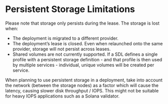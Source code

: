 # Persistent Storage Limitations

Please note that storage only persists during the lease. The storage is lost when:

* The deployment is migrated to a different provider.
* The deployment’s lease is closed.  Even when relaunched onto the same provider, storage will not persist across leases.
* Shared volumes are not currently supported.  If a SDL defines a single profile with a persistent storage definition - and that profile is then used by multiple services - individual, unique volumes will be created per service.

When planning to use persistent storage in a deployment, take into account the network (between the storage nodes) as a factor which will cause the latency, causing slower disk throughput / IOPS. This might not be suitable for heavy IOPS applications such as a Solana validator.
